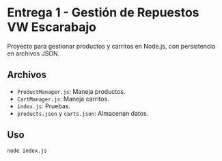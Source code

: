 # Entrega 1 - Gestión de Repuestos VW Escarabajo

Proyecto para gestionar productos y carritos en Node.js, con persistencia en archivos JSON.

## Archivos
- `ProductManager.js`: Maneja productos.
- `CartManager.js`: Maneja carritos.
- `index.js`: Pruebas.
- `products.json` y `carts.json`: Almacenan datos.

## Uso
```bash
node index.js